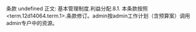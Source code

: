 条款 undefined 正文:
基本管理制度.利益分配.8.1. 本条款按照<term.12d14064.term.1>.条款修订。admin按admin工作计划（含预算案）调用admin专户中的资源。
